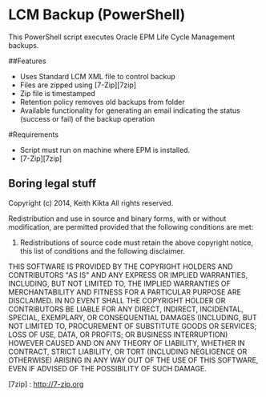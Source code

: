# LCM Backup (PowerShell)
This PowerShell script executes Oracle EPM Life Cycle Management backups. 

##Features
* Uses Standard LCM XML file to control backup
* Files are zipped using [7-Zip][7zip]
* Zip file is timestamped
* Retention policy removes old backups from folder
* Available functionality for generating an email indicating the status (success or fail) of the backup operation

#Requirements
* Script must run on machine where EPM is installed.
* [7-Zip][7zip]

## Boring legal stuff
Copyright (c) 2014, Keith Kikta
All rights reserved.

Redistribution and use in source and binary forms, with or without modification,
are permitted provided that the following conditions are met:

1. Redistributions of source code must retain the above copyright notice, this
list of conditions and the following disclaimer.

THIS SOFTWARE IS PROVIDED BY THE COPYRIGHT HOLDERS AND CONTRIBUTORS "AS IS" AND 
ANY EXPRESS OR IMPLIED WARRANTIES, INCLUDING, BUT NOT LIMITED TO, THE IMPLIED 
WARRANTIES OF MERCHANTABILITY AND FITNESS FOR A PARTICULAR PURPOSE ARE DISCLAIMED. 
IN NO EVENT SHALL THE COPYRIGHT HOLDER OR CONTRIBUTORS BE LIABLE FOR ANY DIRECT, 
INDIRECT, INCIDENTAL, SPECIAL, EXEMPLARY, OR CONSEQUENTIAL DAMAGES (INCLUDING, BUT 
NOT LIMITED TO, PROCUREMENT OF SUBSTITUTE GOODS OR SERVICES; LOSS OF USE, DATA, OR 
PROFITS; OR BUSINESS INTERRUPTION) HOWEVER CAUSED AND ON ANY THEORY OF LIABILITY, 
WHETHER IN CONTRACT, STRICT LIABILITY, OR TORT (INCLUDING NEGLIGENCE OR OTHERWISE) 
ARISING IN ANY WAY OUT OF THE USE OF THIS SOFTWARE, EVEN IF ADVISED OF THE 
POSSIBILITY OF SUCH DAMAGE.

[7zip] : http://7-zip.org